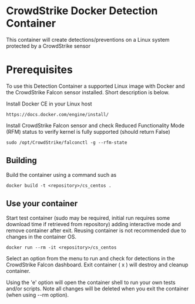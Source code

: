 # CrowdStrike Docker Detection Container

This container will create detections/preventions on a Linux system protected by a CrowdStrike sensor

# Prerequisites

To use this Detection Container a supported Linux image with Docker and the CrowdStrike Falcon sensor installed. Short description is below.

Install Docker CE in your Linux host
```
https://docs.docker.com/engine/install/
```
Install CrowdStrike Falcon sensor and check Reduced Functionality Mode (RFM) status to verify kernel is fully supported (should return False)
```
sudo /opt/CrowdStrike/falconctl -g --rfm-state
```

## Building
Build the container using a command such as 
```
docker build -t <repository>/cs_centos .
```

## Use your container

Start test container (sudo may be required, initial run requires some download time if retrieved from repository) adding interactive mode and remove container after exit. Reusing container is not recommended due to changes in the container OS.
```
docker run --rm -it <repository>/cs_centos
```
Select an option from the menu to run and check for detections in the CrowdStrike Falcon dashboard. Exit container ( x ) will destroy and cleanup container. 

Using the 'e' option will open the container shell to run your own tests and/or scripts. Note all changes will be deleted when you exit the container (when using --rm option).
